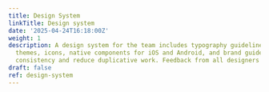 ```yaml
---
title: Design System
linkTitle: Design system
date: '2025-04-24T16:18:00Z'
weight: 1
description: A design system for the team includes typography guidelines, templates,
  themes, icons, native components for iOS and Android, and brand guidelines to ensure
  consistency and reduce duplicative work. Feedback from all designers is encouraged.
draft: false
ref: design-system
---
```


